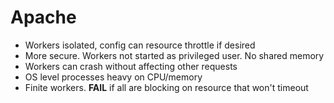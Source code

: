 # Apache #
- Workers isolated, config can resource throttle if desired
- More secure. Workers not started as privileged user. No shared memory
- Workers can crash without affecting other requests
- OS level processes heavy on CPU/memory
- Finite workers. **FAIL** if all are blocking on resource that won't timeout
